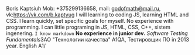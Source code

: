 Boris Kaptsiuh
Mob: +375299136658, mail: godofmath@mail.ru, vk:https://vk.com/b.kaptyug
I will learning to coding JS, learning HTML and CSS. I learn quickly, set specific goals for myself. No experience with programming.
I can little programing in JS, HTML, CSS, C++, sistem ingenering.
`I know markdown`
**No experience in junior dev.**
*Software Testing Fundamentals*ЗАО "Технологии качества" A1QA, Тестировщик ПО in 2013 year.
English A1/
